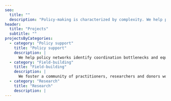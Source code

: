 ```yaml
---
seo:
  title: ""
  description: "Policy-making is characterized by complexity. We help policy networks grapple productively with it in our workshops, coordinate a network for longterm governance and conduct research to improve our support."
header:
  title: "Projects"
  subtitle: ""
projectsByCategories:
  - category: "Policy support"
    title: "Policy support"
    description: |
      We help policy networks identify coordination bottlenecks and equip them with tools and heuristics to render tacit knowledge explicit, reduce information asymmetries and deliberate productively.
  - category: "Field-building"
    title: "Field-building"
    description: |
      We foster a community of practitioners, researchers and donors working together towards longterm governance.
  - category: "Research"
    title: "Research"
    description: |
---
```

